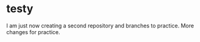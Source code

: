 # testy
I am just now creating a second repository and branches to practice.
More changes for practice.
